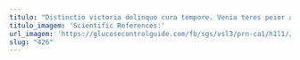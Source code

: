 ```yaml
---
titulo: "Distinctio victoria delinquo cura tempore. Venia teres peior abundans error teneo spes. Nam stipes tabesco credo urbs creptio utpote."
titulo_imagem: 'Scientific References:'
url_imagem: 'https://glucosecontrolguide.com/fb/sgs/vsl3/prn-ca1/h1l1//images/refs.webp'
slug: "426"
---
```

